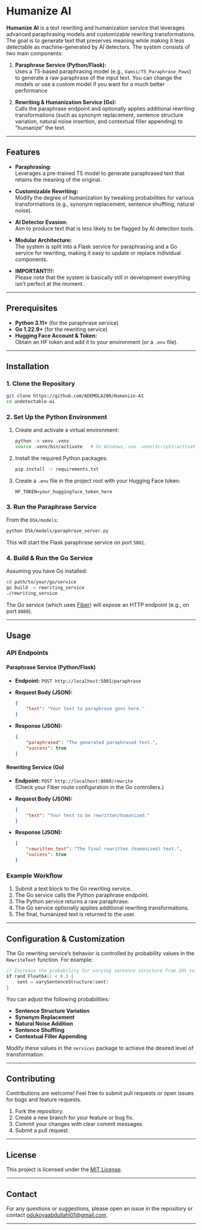 # Humanize AI

**Humanize AI** is a text rewriting and humanization service that leverages advanced paraphrasing models and customizable rewriting transformations. The goal is to generate text that preserves meaning while making it less detectable as machine-generated by AI detectors. The system consists of two main components:

1. **Paraphrase Service (Python/Flask):**  
   Uses a T5-based paraphrasing model (e.g., `Vamsi/T5_Paraphrase_Paws`) to generate a raw paraphrase of the input text. You can change the models or use a custom model if you want
   for a much better performance

2. **Rewriting & Humanization Service (Go):**  
   Calls the paraphrase endpoint and optionally applies additional rewriting transformations (such as synonym replacement, sentence structure variation, natural noise insertion, and contextual filler appending) to “humanize” the text.

---

## Features

- **Paraphrasing:**  
  Leverages a pre-trained T5 model to generate paraphrased text that retains the meaning of the original.

- **Customizable Rewriting:**  
  Modify the degree of humanization by tweaking probabilities for various transformations (e.g., synonym replacement, sentence shuffling, natural noise).

- **AI Detector Evasion:**  
  Aim to produce text that is less likely to be flagged by AI detection tools.

- **Modular Architecture:**  
  The system is split into a Flask service for paraphrasing and a Go service for rewriting, making it easy to update or replace individual components.

- **IMPORTANT!!!:**  
  Please note that the system is basically still in development everything isn't perfect at the moment.

---

## Prerequisites

- **Python 3.11+** (for the paraphrase service)  
- **Go 1.22.9+** (for the rewriting service)  
- **Hugging Face Account & Token:**  
  Obtain an HF token and add it to your environment (or a `.env` file).

---

## Installation

### 1. Clone the Repository

```bash
git clone https://github.com/ADEMOLA200/Humanize-AI
cd undetectable-ai
```

### 2. Set Up the Python Environment

1. Create and activate a virtual environment:

   ```bash
   python -m venv .venv
   source .venv/bin/activate   # On Windows, use .venv\Scripts\activate
   ```

2. Install the required Python packages:

   ```bash
   pip install -r requirements.txt
   ```

3. Create a `.env` file in the project root with your Hugging Face token:

   ```env
   HF_TOKEN=your_huggingface_token_here
   ```

### 3. Run the Paraphrase Service

From the `DSk/models`:

```bash
python DSk/models/paraphrase_server.py
```

This will start the Flask paraphrase service on port `5001`.

### 4. Build & Run the Go Service

Assuming you have Go installed:

```bash
cd path/to/your/go/service
go build -o rewriting_service
./rewriting_service
```

The Go service (which uses [Fiber](https://gofiber.io/)) will expose an HTTP endpoint (e.g., on port `8080`).

---

## Usage

### API Endpoints

#### Paraphrase Service (Python/Flask)

- **Endpoint:** `POST http://localhost:5001/paraphrase`
- **Request Body (JSON):**

  ```json
  {
      "text": "Your text to paraphrase goes here."
  }
  ```

- **Response (JSON):**

  ```json
  {
      "paraphrased": "The generated paraphrased text.",
      "success": true
  }
  ```

#### Rewriting Service (Go)

- **Endpoint:** `POST http://localhost:8080/rewrite`  
  (Check your Fiber route configuration in the Go controllers.)

- **Request Body (JSON):**

  ```json
  {
      "text": "Your text to be rewritten/humanized."
  }
  ```

- **Response (JSON):**

  ```json
  {
      "rewritten_text": "The final rewritten (humanized) text.",
      "success": true
  }
  ```

### Example Workflow

1. Submit a text block to the Go rewriting service.
2. The Go service calls the Python paraphrase endpoint.
3. The Python service returns a raw paraphrase.
4. The Go service optionally applies additional rewriting transformations.
5. The final, humanized text is returned to the user.

---

## Configuration & Customization

The Go rewriting service’s behavior is controlled by probability values in the `RewriteText` function. For example:

```go
// Increase the probability for varying sentence structure from 10% to 30%
if rand.Float64() < 0.3 {
    sent = varySentenceStructure(sent)
}
```

You can adjust the following probabilities:
- **Sentence Structure Variation**  
- **Synonym Replacement**  
- **Natural Noise Addition**  
- **Sentence Shuffling**  
- **Contextual Filler Appending**

Modify these values in the `services` package to achieve the desired level of transformation.

---

## Contributing

Contributions are welcome! Feel free to submit pull requests or open issues for bugs and feature requests.

1. Fork the repository.
2. Create a new branch for your feature or bug fix.
3. Commit your changes with clear commit messages.
4. Submit a pull request.

---

## License

This project is licensed under the [MIT License](LICENSE).

---

## Contact

For any questions or suggestions, please open an issue in the repository or contact [odukoyaabdullahi01@gmail.com](mailto:odukoyaabdullahi01@gmail.com).

---
